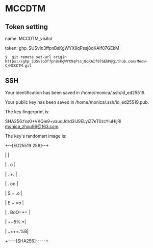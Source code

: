 # MCCDTM

## Token setting

name: MCCDTM_visitor

token: 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

```
$  git remote set-url origin https://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@github.com/Meow-C/MCCDTM.git
```

## SSH

Your identification has been saved in /home/monica/.ssh/id_ed25519.

Your public key has been saved in /home/monica/.ssh/id_ed25519.pub.

The key fingerprint is:

SHA256:fxs0+VKQie9+vxuqJdrd3IJ9ELyiZ7eT0zcYiuHljRI monica_zhou96@163.com

The key's randomart image is:

+--[ED25519 256]--+

|                 |

|           . o   |

|          . +.   |

|           . oo  |

|        S   = .o |

|         E +.=o  |

|        . BoO=+= |

|         ++*B*%.*|

|         ..=+=.%B|

+----[SHA256]-----+
